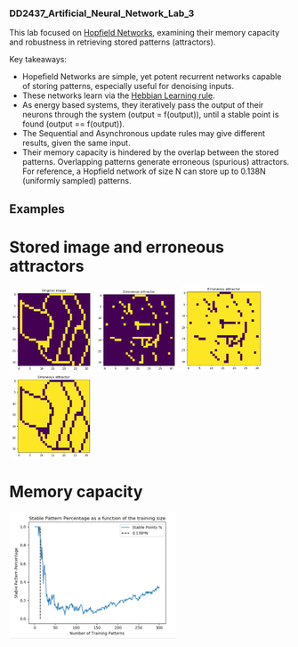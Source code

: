 ### DD2437_Artificial_Neural_Network_Lab_3

This lab focused on [Hopfield Networks](https://en.wikipedia.org/wiki/Hopfield_network), examining their memory capacity and robustness in retrieving stored patterns (attractors).

Key takeaways:
* Hopefield Networks are simple, yet potent recurrent networks capable of storing patterns, especially useful for denoising inputs.
* These networks learn via the [Hebbian Learning rule](https://en.wikipedia.org/wiki/Hebbian_theory). 
* As energy based systems, they iteratively pass the output of their neurons through the system (output = f(output)), until a stable point is found
(output == f(output)).
* The Sequential and Asynchronous update rules may give different results, given the same input.
* Their memory capacity is hindered by the overlap between the stored patterns. Overlapping patterns generate erroneous (spurious) attractors.
For reference, a Hopfield network of size N can store up to 0.138N (uniformly sampled) patterns. 

## Examples

# Stored image and erroneous attractors

 <img src="pictures/3_4_original.png" title="Valid Attractor" width="150"> <img src="pictures/3_4_error1.png" title="Erroneous Attractor" width="150"> <img src="pictures/3_4_error2.png" title="Erroneous Attractor" width="150">  <img src="pictures/3_4_error3.png" title="Erroneous Attractor" width="150">
 
 # Memory capacity
 
 <img src="pictures/3_5_fourth_bullet.png" title="Memory Capacity" width="300">

